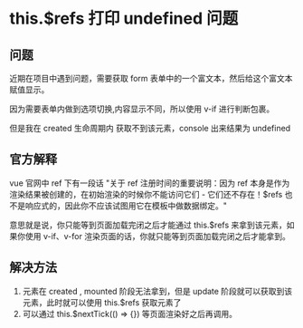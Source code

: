 # this.$refs 打印 undefined 问题

## 问题

近期在项目中遇到问题，需要获取 form 表单中的一个富文本，然后给这个富文本赋值显示。

因为需要表单内做到选项切换,内容显示不同，所以使用 v-if 进行判断包裹。

但是我在 created 生命周期内 获取不到该元素，console 出来结果为 undefined

## 官方解释

vue 官网中 ref 下有一段话 "关于 ref 注册时间的重要说明：因为 ref 本身是作为渲染结果被创建的，在初始渲染的时候你不能访问它们 - 它们还不存在！$refs 也不是响应式的，因此你不应该试图用它在模板中做数据绑定。"

意思就是说，你只能等到页面加载完闭之后才能通过 this.$refs 来拿到该元素，如果你使用 v-if、v-for 渲染页面的话，你就只能等到页面加载完闭之后才能拿到。

## 解决方法

1. 元素在 created , mounted 阶段无法拿到，但是 update 阶段就可以获取到该元素，此时就可以使用 this.$refs 获取元素了
2. 可以通过 this.$nextTick(() => {}) 等页面渲染好之后再调用。
